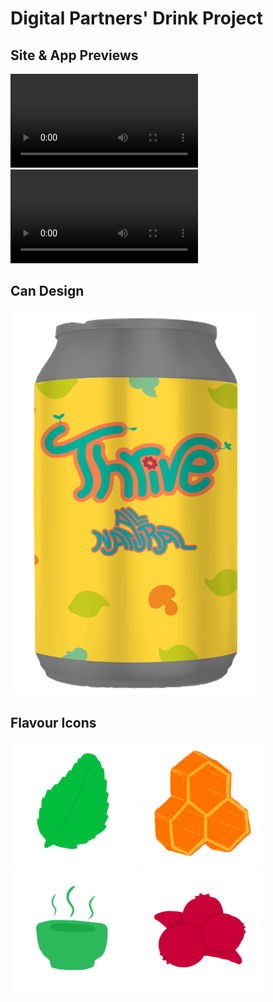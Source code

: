 # Digital Partners' Drink Project
<h2> Site & App Previews </h2>
<video controls src="https://i.imgur.com/gZQqLAc.mp4" title="Title"></video>
<br>
<video controls src="https://i.imgur.com/aUaymnH.mp4" title="Title"></video>

<br>

<h2> Can Design </h2>
<img src="drink final maybe.png" alt="can design" width="400"/>

<br>

<h2> Flavour Icons </h2>
<img src="mint icon.png" alt="mint" width="200"/>
<img src="honey icon.png" alt="honey" width="200"/>
<img src="green tea icon.png" alt="green tea" width="200"/>
<img src="berry icon.png" alt="berry" width="200"/>